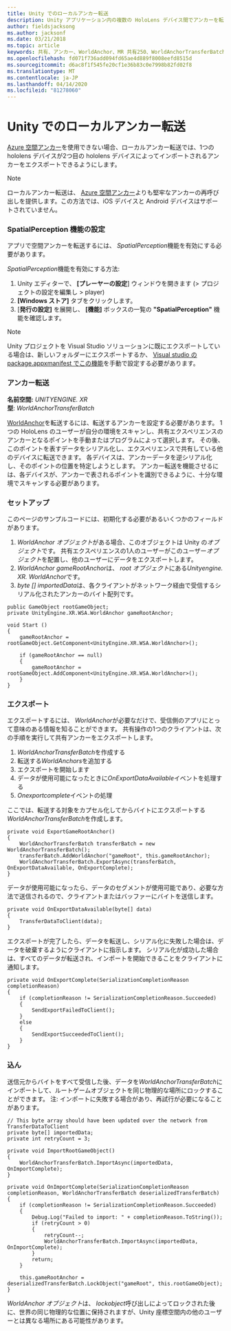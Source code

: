 ```yaml
---
title: Unity でのローカルアンカー転送
description: Unity アプリケーション内の複数の HoloLens デバイス間でアンカーを転送します。
author: fieldsjacksong
ms.author: jacksonf
ms.date: 03/21/2018
ms.topic: article
keywords: 共有、アンカー、WorldAnchor、MR 共有250、WorldAnchorTransferBatch、SpatialPerception、転送、ローカルアンカー転送、アンカーエクスポート、アンカーインポート
ms.openlocfilehash: fd071f736add094fd65ae4d889f8008eefd8515d
ms.sourcegitcommit: d6ac8f1f545fe20cf1e36b83c0e7998b82fd02f8
ms.translationtype: MT
ms.contentlocale: ja-JP
ms.lasthandoff: 04/14/2020
ms.locfileid: "81278060"
---
```

# <a name="local-anchor-transfers-in-unity"></a>Unity でのローカルアンカー転送

<a href="https://docs.microsoft.com/azure/spatial-anchors" target="_blank">Azure 空間アンカー</a>を使用できない場合、ローカルアンカー転送では、1つの hololens デバイスが2つ目の hololens デバイスによってインポートされるアンカーをエクスポートできるようにします。

>[!NOTE]
>ローカルアンカー転送は、 <a href="https://docs.microsoft.com/azure/spatial-anchors" target="_blank">Azure 空間アンカー</a>よりも堅牢なアンカーの再呼び出しを提供します。この方法では、iOS デバイスと Android デバイスはサポートされていません。

### <a name="setting-the-spatialperception-capability"></a>SpatialPerception 機能の設定

アプリで空間アンカーを転送するには、 *SpatialPerception*機能を有効にする必要があります。

*SpatialPerception*機能を有効にする方法:
1. Unity エディターで、 **[プレーヤーの設定**] ウィンドウを開きます (> プロジェクトの設定を編集し > player)
2. **[Windows ストア]** タブをクリックします。
3. [**発行の設定]** を展開し、 **[機能]** ボックスの一覧の **"SpatialPerception"** 機能を確認します。

>[!NOTE]
>Unity プロジェクトを Visual Studio ソリューションに既にエクスポートしている場合は、新しいフォルダーにエクスポートするか、 [Visual studio の package.appxmanifest でこの機能](local-anchor-transfers-in-directx.md#set-up-your-app-to-use-the-spatialperception-capability)を手動で設定する必要があります。

### <a name="anchor-transfer"></a>アンカー転送

**名前空間:** *UNITYENGINE. XR*<br>
**型**: *WorldAnchorTransferBatch*

[WorldAnchor](coordinate-systems-in-unity.md)を転送するには、転送するアンカーを設定する必要があります。 1つの HoloLens のユーザーが自分の環境をスキャンし、共有エクスペリエンスのアンカーとなるポイントを手動またはプログラムによって選択します。 その後、このポイントを表すデータをシリアル化し、エクスペリエンスで共有している他のデバイスに転送できます。 各デバイスは、アンカーデータを逆シリアル化し、そのポイントの位置を特定しようとします。 アンカー転送を機能させるには、各デバイスが、アンカーで表されるポイントを識別できるように、十分な環境でスキャンする必要があります。

### <a name="setup"></a>セットアップ

このページのサンプルコードには、初期化する必要があるいくつかのフィールドがあります。
1. *WorldAnchor* *オブジェクト*がある場合、このオブジェクトは Unity の*オブジェクト*です。 共有エクスペリエンスの1人のユーザーがこのユーザー*オブジェクト*を配置し、他のユーザーにデータをエクスポートします。
2. *WorldAnchor gameRootAnchor*は、 *root オブジェクト*にある*Unityengine. XR. WorldAnchor*です。
3. *byte [] importedData*は、各クライアントがネットワーク経由で受信するシリアル化されたアンカーのバイト配列です。

```
public GameObject rootGameObject;
private UnityEngine.XR.WSA.WorldAnchor gameRootAnchor;

void Start ()
{
    gameRootAnchor = rootGameObject.GetComponent<UnityEngine.XR.WSA.WorldAnchor>();

    if (gameRootAnchor == null)
    {
        gameRootAnchor = rootGameObject.AddComponent<UnityEngine.XR.WSA.WorldAnchor>();
    }
}
```

### <a name="exporting"></a>エクスポート

エクスポートするには、 *WorldAnchor*が必要なだけで、受信側のアプリにとって意味のある情報を知ることができます。 共有操作の1つのクライアントは、次の手順を実行して共有アンカーをエクスポートします。
1. *WorldAnchorTransferBatch*を作成する
2. 転送する*WorldAnchors*を追加する
3. エクスポートを開始します
4. データが使用可能になったときに*OnExportDataAvailable*イベントを処理する
5. *Onexportcomplete*イベントの処理

ここでは、転送する対象をカプセル化してからバイトにエクスポートする*WorldAnchorTransferBatch*を作成します。

```
private void ExportGameRootAnchor()
{
    WorldAnchorTransferBatch transferBatch = new WorldAnchorTransferBatch();
    transferBatch.AddWorldAnchor("gameRoot", this.gameRootAnchor);
    WorldAnchorTransferBatch.ExportAsync(transferBatch, OnExportDataAvailable, OnExportComplete);
}
```

データが使用可能になったら、データのセグメントが使用可能であり、必要な方法で送信されるので、クライアントまたはバッファーにバイトを送信します。

```
private void OnExportDataAvailable(byte[] data)
{
    TransferDataToClient(data);
}
```

エクスポートが完了したら、データを転送し、シリアル化に失敗した場合は、データを破棄するようにクライアントに指示します。 シリアル化が成功した場合は、すべてのデータが転送され、インポートを開始できることをクライアントに通知します。

```
private void OnExportComplete(SerializationCompletionReason completionReason)
{
    if (completionReason != SerializationCompletionReason.Succeeded)
    {
        SendExportFailedToClient();
    }
    else
    {
        SendExportSucceededToClient();
    }
}
```

### <a name="importing"></a>込ん

送信元からバイトをすべて受信した後、データを*WorldAnchorTransferBatch*にインポートして、ルートゲームオブジェクトを同じ物理的な場所にロックすることができます。 注: インポートに失敗する場合があり、再試行が必要になることがあります。

```
// This byte array should have been updated over the network from TransferDataToClient
private byte[] importedData;
private int retryCount = 3;

private void ImportRootGameObject()
{
    WorldAnchorTransferBatch.ImportAsync(importedData, OnImportComplete);
}

private void OnImportComplete(SerializationCompletionReason completionReason, WorldAnchorTransferBatch deserializedTransferBatch)
{
    if (completionReason != SerializationCompletionReason.Succeeded)
    {
        Debug.Log("Failed to import: " + completionReason.ToString());
        if (retryCount > 0)
        {
            retryCount--;
            WorldAnchorTransferBatch.ImportAsync(importedData, OnImportComplete);
        }
        return;
    }

    this.gameRootAnchor = deserializedTransferBatch.LockObject("gameRoot", this.rootGameObject);
}
```

*WorldAnchor* *オブジェクト*は、 *lockobject*呼び出しによってロックされた後に、世界の同じ物理的な位置に保持されますが、Unity 座標空間内の他のユーザーとは異なる場所にある可能性があります。


